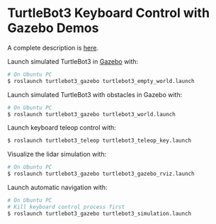 # TurtleBot3 Keyboard Control with Gazebo Demos

A complete description is [here](http://turtlebot3.robotis.com/en/latest/simulation.html).

Launch simulated TurtleBot3 in [Gazebo](http://gazebosim.org) with: 
```bash
# On Ubuntu PC
$ roslaunch turtlebot3_gazebo turtlebot3_empty_world.launch
```

Launch simulated TurtleBot3 with obstacles in Gazebo with: 
```bash
# On Ubuntu PC
$ roslaunch turtlebot3_gazebo turtlebot3_world.launch
```

Launch keyboard teleop control with: 
```bash
$ roslaunch turtlebot3_teleop turtlebot3_teleop_key.launch
```

Visualize the lidar simulation with: 
```bash
# On Ubuntu PC
$ roslaunch turtlebot3_gazebo turtlebot3_gazebo_rviz.launch
``` 

Launch automatic navigation with:
```bash
# On Ubuntu PC
# Kill keyboard control process first
$ roslaunch turtlebot3_gazebo turtlebot3_simulation.launch
```

